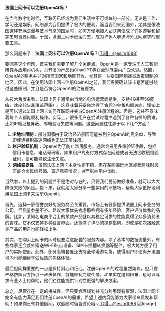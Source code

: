 **法国上网卡可以注册OpenAI吗？**

在当今数字化时代，互联网已经成为我们生活中不可或缺的一部分。无论是工作、学习还是娱乐，网络都为我们提供了极大的便利。而当我们来到国外，尤其是像法国这样充满浪漫与艺术气息的国家时，如何方便地接入互联网便成了许多游客和留学生的首要问题。于是，法国上网卡应运而生，成为许多人解决海外上网需求的重要工具。

那么问题来了：**法国上网卡可以注册OpenAI吗？**[[TG💪+ @esim1088](https://t.me/s/esim1088)]

要回答这个问题，首先我们需要了解几个关键点。OpenAI是一家专注于人工智能研究与应用的机构，其开发的产品如ChatGPT等在全球范围内广受欢迎。然而，OpenAI的服务并非对所有国家和地区开放，尤其是一些受国际制裁或政策限制的地区。因此，在使用法国上网卡注册OpenAI之前，我们需要确认该卡是否能够绕过这些限制，并且是否符合OpenAI的注册要求。

从技术角度来看，法国上网卡通常由当地的电信运营商提供，支持4G甚至5G网络，速度较快且覆盖范围广。这意味着只要你选择了合适的套餐和服务商，理论上是可以通过法国上网卡访问互联网并完成OpenAI注册流程的。但是，这并不意味着每个人都能顺利操作。实际上，很多用户在尝试过程中遇到了各种各样的困难，比如IP地址被屏蔽、邮箱验证失败等问题。这些问题往往源于以下几个方面：

1. **IP地址限制**：部分国家由于政治经济原因可能被列入OpenAI的黑名单，导致即使连接到高速网络也无法正常注册。
2. **账户验证机制**：OpenAI为了防止滥用服务，通常会采用多重验证手段，包括信用卡信息、电话号码等。如果用户的支付方式存在问题或者无法接收短信验证码，则可能导致注册失败。
3. **网络稳定性**：虽然法国上网卡本身性能不错，但在某些偏远地区或者高峰时段可能会出现信号弱、延迟高等情况，进而影响用户体验。

当然啦，以上提到的问题并不是绝对存在的，只要我们提前做好准备，就可以大大降低失败的风险。接下来，我就给大家分享一些实用的小技巧，帮助大家更好地利用法国上网卡来注册OpenAI。

首先，选择一家信誉良好的服务商至关重要。市场上有很多提供法国上网卡业务的公司，但质量参差不齐。建议大家优先考虑那些拥有多年经验、客户评价优秀的品牌。比如，某知名电商平台上的某款产品就以其稳定可靠的性能赢得了众多消费者的青睐。它不仅支持多种语言界面，还提供了详尽的操作指南，即使是初次接触这类产品的用户也能轻松上手。

其次，在购买上网卡的同时也要注意配套的服务内容。除了基本的数据流量外，有些商家还会额外赠送Wi-Fi热点设备、SIM卡插槽转换器等配件，极大地方便了用户的实际使用。此外，部分高端套餐还支持全球漫游功能，使得用户即便离开法国境内也能继续享受优质的网络体验。

最后但同样重要的一点是保持耐心和细心。注册OpenAI的过程虽然繁琐，但只要严格按照官方指引一步步操作，就能顺利完成任务。如果实在遇到困难，也可以寻求专业人士的帮助，他们往往能提供针对性更强的解决方案。

总之，尽管存在一定的挑战性，但只要合理规划并充分利用现有资源，法国上网卡完全有能力满足我们注册OpenAI的需求。希望上述内容能够为大家带来启发和帮助！如果你还有其他疑问，欢迎随时留言讨论哦~[[TG💪+ @esim1088](https://t.me/s/esim1088) ![Image](https://i.postimg.cc/4NQfJmqS/Snipaste-2025-05-13-00-14-12.png)]
